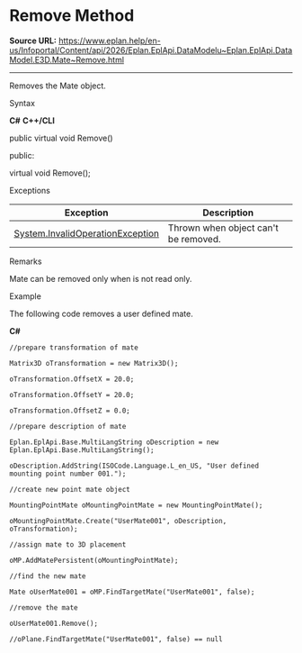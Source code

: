 # Remove Method

**Source URL:** https://www.eplan.help/en-us/Infoportal/Content/api/2026/Eplan.EplApi.DataModelu~Eplan.EplApi.DataModel.E3D.Mate~Remove.html

---

Removes the Mate object.

Syntax

**C#**
**C++/CLI**


public virtual void Remove()

public:

virtual void Remove();


Exceptions

| Exception | Description |
| --- | --- |
| [System.InvalidOperationException](#) | Thrown when object can't be removed. |

Remarks

Mate can be removed only when is not read only.

Example

The following code removes a user defined mate.

**C#**

```
//prepare transformation of mate

Matrix3D oTransformation = new Matrix3D();

oTransformation.OffsetX = 20.0;

oTransformation.OffsetY = 20.0;

oTransformation.OffsetZ = 0.0;

//prepare description of mate

Eplan.EplApi.Base.MultiLangString oDescription = new Eplan.EplApi.Base.MultiLangString();

oDescription.AddString(ISOCode.Language.L_en_US, "User defined mounting point number 001.");

//create new point mate object

MountingPointMate oMountingPointMate = new MountingPointMate();

oMountingPointMate.Create("UserMate001", oDescription, oTransformation);

//assign mate to 3D placement

oMP.AddMatePersistent(oMountingPointMate);

//find the new mate

Mate oUserMate001 = oMP.FindTargetMate("UserMate001", false);

//remove the mate

oUserMate001.Remove();

//oPlane.FindTargetMate("UserMate001", false) == null

```
